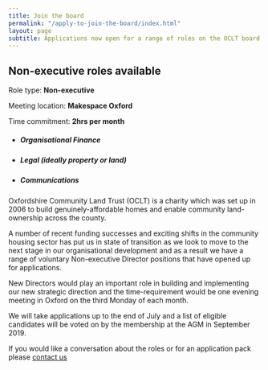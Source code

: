 ```yaml
---
title: Join the board
permalink: "/apply-to-join-the-board/index.html"
layout: page
subtitle: Applications now open for a range of roles on the OCLT board
---
```


<div class="pullout-box">  
<h2>Non-executive roles available</h2>  
<p>Role type: <b>Non-executive</b></p>  
<p>Meeting location: <b>Makespace Oxford</b></p>  
<p>Time commitment: <b>2hrs per month</b></p>  
<ul>  
<li>  
<h5>Organisational Finance</h5>  
</li>  
<li>  
<h5>Legal (ideally property or land)</h5>  
</li>  
<li>  
<h5>Communications</h5>  
</li>  
</ul>  
</div>

Oxfordshire Community Land Trust (OCLT) is a charity which was set up in 2006 to build genuinely-affordable homes and enable community land-ownership across the county.

A number of recent funding successes and exciting shifts in the community housing sector has put us in state of transition as we look to move to the next stage in our organisational development and as a result we have a range of voluntary Non-executive Director positions that have opened up for applications.

New Directors would play an important role in building and implementing our new strategic direction and the time-requirement would be one evening meeting in Oxford on the third Monday of each month.

We will take applications up to the end of July and a list of eligible candidates will be voted on by the membership at the AGM in September 2019.

If you would like a conversation about the roles or for an application pack please [contact us](https://www.oclt.org.uk/contact/)
